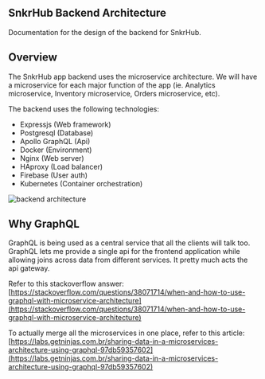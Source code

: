 ## SnkrHub Backend Architecture

Documentation for the design of the backend for SnkrHub.

## Overview

The SnkrHub app backend uses the microservice architecture. We will have a microservice for each major function of the app (ie. Analytics microservice, Inventory microservice, Orders microservice, etc).

The backend uses the following technologies:

- Expressjs (Web framework)
- Postgresql (Database)
- Apollo GraphQL (Api)
- Docker (Environment)
- Nginx (Web server)
- HAproxy (Load balancer)
- Firebase (User auth)
- Kubernetes (Container orchestration)

![backend architecture](https://i.ibb.co/KXcX550/26236-F39-DCB3-43-B1-BBBC-5-F87753-EE030.jpg 'backend architecture')

## Why GraphQL

GraphQL is being used as a central service that all the clients will talk too. GraphQL lets me provide a single api for the frontend application while allowing joins across data from different services. It pretty much acts the api gateway.

Refer to this stackoverflow answer: [https://stackoverflow.com/questions/38071714/when-and-how-to-use-graphql-with-microservice-architecture](https://stackoverflow.com/questions/38071714/when-and-how-to-use-graphql-with-microservice-architecture)

To actually merge all the microservices in one place, refer to this article: [https://labs.getninjas.com.br/sharing-data-in-a-microservices-architecture-using-graphql-97db59357602](https://labs.getninjas.com.br/sharing-data-in-a-microservices-architecture-using-graphql-97db59357602)
